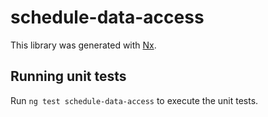 # schedule-data-access

This library was generated with [Nx](https://nx.dev).

## Running unit tests

Run `ng test schedule-data-access` to execute the unit tests.
